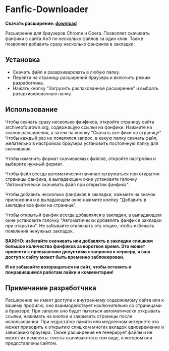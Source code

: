 # Fanfic-Downloader

**Скачать расширение: [download](https://github.com/anareaty/Fanfic-Downloader/archive/master.zip)**

Расширение для браузеров Chrome и Opera. Позволяет скачивать фанфики с сайта Ao3 по несколько файлов за один клик. Также позволяет добавить сразу несколько фанфиков в закладки.

## Установка
- Скачать файл и разархивировать в любую папку.
- Перейти на страницу расширений браузера и включить режим разработчика.
- Нажать кнопку "Загрузить распакованное расширение" и выбрать разархивированную папку.

## Использование

Чтобы скачать сразу несколько фанфиков, откройте страницу сайта archiveofourown.org, содержащую ссылки на фанфики. Нажмите на значок расширения, а затем на кнопку "Скачать все фики на странице". Чтобы каждый раз не появлялся запрос, в какую папку скачать файл, желательно в настройках браузера установить постоянную папку для скачивания.

Чтобы изменить формат скачиваемых файлов, откройте настройки и выберите нужный формат.

Чтобы файл всегда автоматически начинал загружаться при открытии страницы фанфика, в выпадающем окне установите галочку "Автоматически скачивать файл при открытии фанфика".

Чтобы добавить несколько фанфиков в закладки, нажмите на значок приложения и в выпадающем окне нажмите кнопку "Добавить в закладки все фики на странице".

Чтобы открытый фанфик всегда добавлялся в закладки, в выпадающем окне установите галочку "Автоматически добавлять фанфик в закладки при открытии". Не забывайте отключать эту опцию, чтобы избежать появления ненужных закладок.

**ВАЖНО: избегайте скачивать или добавлять в закладки слишком большое количество фанфиков за короткое время. Это может привести к превышению допустимых запросов к серверу, и ваш доступ к сайту может быть временно заблокирован.**

**И не забывайте возвращаться на сайт, чтобы оставить к понравившимся работам лайки и комментарии!**

## Примечание разработчика

Расширение не имеет доступа к внутреннему содержимому сайта или к вашему профилю, оно взаимодействует исключительно со страницами в браузере. При запуске оно будет пытаться автоматически открывать ссылки, нажимать на кнопки и закрывать страницы после использования. При недостатке памяти или медленном интернете это может приводить к открытию слишком многих вкладок одновременно и зависанию браузера. Также расширение не генерирует файлы и не может их изменять: тексты скачиваются в том виде, в котором они предоставлены сайтом.
